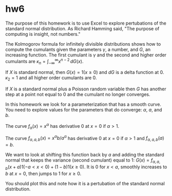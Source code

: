 # hw6

The purpose of this homework is to use Excel to explore pertubations of the standard normal distribution.
As Richard Hamming said, "The purpose of computing is insight, not numbers."

The Kolmogorov formula for infinitely divisible distributions shows how to compute the cumulants
given the parameters $\gamma$, a number, and $G$, an increasing function.
The first cumulant is $\gamma$ and the second and higher order cumulants are
$\kappa_n = \int_{-\infty}^\infty x^{n-2}\,dG(x)$.

If $X$ is standard normal, then $G(x) = 1(x \ge 0)$ and $dG$ is a delta function at 0.
$\kappa_2 = 1$ and all higher order cumulants are 0.

If $X$ is a standard normal plus a Poisson random variable then $G$ has another step
at a point not equal to 0 and the cumulant no longer converges.

In this homework we look for a parameterization that has a smooth curve. You need to
explore values for the parameters that do converge: $\alpha$, $a$, and $b$.

The curve $f_\alpha(x) = x^\alpha$ has derivative 0 at $x = 0$ if $\alpha > 1$.

The curve $f_{\alpha,a,b}(x) = x^\alpha b/a^\alpha$ has derivative 0 at $x = 0$ if $\alpha > 1$
and $f_{\alpha,a,b}(a) = b$.

We want to look at shifting this function back by $a$ and adding the
standard normal that keeps the variance (second cumulant) equal to
1: $G(x) = f_{\alpha,a,b}(x + a) 1(-a < x < 0) + (1 - b)1(x \ge 0)$.
It is 0 for $x < a$, smoothly increases to $b$ at $x = 0$, then jumps
to 1 for $x\ge0$.

You should plot this and note how it is a pertubation of the standard normal distribution.


